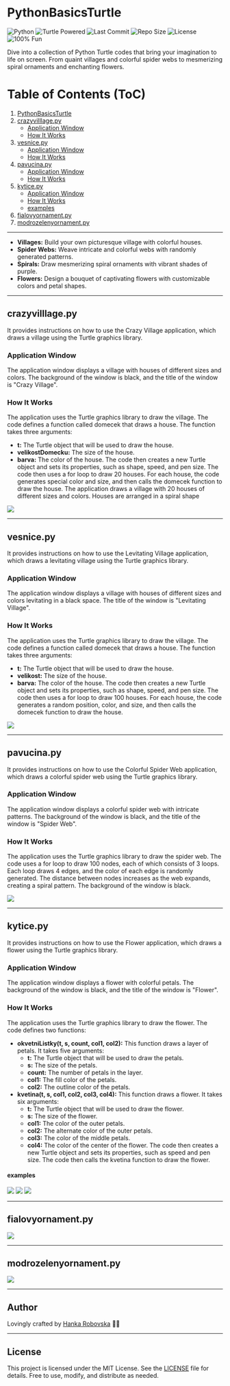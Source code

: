 # PythonBasicsTurtle
![Python](https://img.shields.io/badge/Python-3.x-blue?logo=python)
![Turtle Powered](https://img.shields.io/badge/Turtle-Powered-22c55e?logo=turtle)
![Last Commit](https://img.shields.io/github/last-commit/hrosicka/PythonBasicsTurtle)
![Repo Size](https://img.shields.io/github/repo-size/hrosicka/PythonBasicsTurtle)
![License](https://img.shields.io/github/license/hrosicka/PythonBasicsTurtle)
![100% Fun](https://img.shields.io/badge/Fun-Guaranteed-yellow?logo=smile)

Dive into a collection of Python Turtle codes that bring your imagination to life on screen. From quaint villages and colorful spider webs to mesmerizing spiral ornaments and enchanting flowers.

# Table of Contents (ToC)

1. [PythonBasicsTurtle](#pythonbasicsturtle)
2. [crazyvilllage.py](#crazyvilllagepy)
    - [Application Window](#application-window)
    - [How It Works](#how-it-works)
3. [vesnice.py](#vesnicepy)
    - [Application Window](#application-window-1)
    - [How It Works](#how-it-works-1)
4. [pavucina.py](#pavucinapy)
    - [Application Window](#application-window-2)
    - [How It Works](#how-it-works-2)
5. [kytice.py](#kyticepy)
    - [Application Window](#application-window-3)
    - [How It Works](#how-it-works-3)
    - [examples](#examples)
6. [fialovyornament.py](#fialovyornamentpy)
7. [modrozelenyornament.py](#modrozelenyornamentpy)

---

- **Villages:** Build your own picturesque village with colorful houses.
- **Spider Webs:** Weave intricate and colorful webs with randomly generated patterns.
- **Spirals:** Draw mesmerizing spiral ornaments with vibrant shades of purple.
- **Flowers:** Design a bouquet of captivating flowers with customizable colors and petal shapes.

---

## crazyvilllage.py
It provides instructions on how to use the Crazy Village application, which draws a village using the Turtle graphics library.
### Application Window
The application window displays a village with houses of different sizes and colors. The background of the window is black, and the title of the window is "Crazy Village".
### How It Works
The application uses the Turtle graphics library to draw the village. The code defines a function called domecek that draws a house. The function takes three arguments:
- **t:** The Turtle object that will be used to draw the house.
- **velikostDomecku:** The size of the house.
- **barva:** The color of the house.
The code then creates a new Turtle object and sets its properties, such as shape, speed, and pen size. The code then uses a for loop to draw 20 houses. For each house, the code generates special color and size, and then calls the domecek function to draw the house. The application draws a village with 20 houses of different sizes and colors. Houses are arranged in a spiral shape

![](https://github.com/hrosicka/PythonBasicsTurtle/blob/master/doc/CrazyVillage.png)

---

## vesnice.py
It provides instructions on how to use the Levitating Village application, which draws a levitating village using the Turtle graphics library.
### Application Window
The application window displays a village with houses of different sizes and colors levitating in a black space. The title of the window is "Levitating Village".
### How It Works
The application uses the Turtle graphics library to draw the village. The code defines a function called domecek that draws a house. The function takes three arguments:
- **t:** The Turtle object that will be used to draw the house.
- **velikost:** The size of the house.
- **barva:** The color of the house.
The code then creates a new Turtle object and sets its properties, such as shape, speed, and pen size. The code then uses a for loop to draw 100 houses. For each house, the code generates a random position, color, and size, and then calls the domecek function to draw the house.

![](https://github.com/hrosicka/PythonBasicsTurtle/blob/master/doc/LevitatingVillage.png)

---

## pavucina.py
It provides instructions on how to use the Colorful Spider Web application, which draws a colorful spider web using the Turtle graphics library.
### Application Window
The application window displays a colorful spider web with intricate patterns. The background of the window is black, and the title of the window is "Spider Web".
### How It Works
The application uses the Turtle graphics library to draw the spider web. The code uses a for loop to draw 100 nodes, each of which consists of 3 loops. Each loop draws 4 edges, and the color of each edge is randomly generated. The distance between nodes increases as the web expands, creating a spiral pattern. The background of the window is black.

![](https://github.com/hrosicka/PythonBasicsTurtle/blob/master/doc/SpiderWeb.png)

---

## kytice.py
It provides instructions on how to use the Flower application, which draws a flower using the Turtle graphics library.
### Application Window
The application window displays a flower with colorful petals. The background of the window is black, and the title of the window is "Flower".
### How It Works
The application uses the Turtle graphics library to draw the flower. The code defines two functions:
- **okvetniListky(t, s, count, col1, col2):** This function draws a layer of petals. It takes five arguments:
  - **t:** The Turtle object that will be used to draw the petals.
  - **s:** The size of the petals.
  - **count:** The number of petals in the layer.
  - **col1:** The fill color of the petals.
  - **col2:** The outline color of the petals.
- **kvetina(t, s, col1, col2, col3, col4):** This function draws a flower. It takes six arguments:
  - **t:** The Turtle object that will be used to draw the flower.
  - **s:** The size of the flower.
  - **col1:** The color of the outer petals.
  - **col2:** The alternate color of the outer petals.
  - **col3:** The color of the middle petals.
  - **col4:** The color of the center of the flower.
The code then creates a new Turtle object and sets its properties, such as speed and pen size. The code then calls the kvetina function to draw the flower.

#### examples
![](https://github.com/hrosicka/PythonBasicsTurtle/blob/master/doc/Flower.png)
![](https://github.com/hrosicka/PythonBasicsTurtle/blob/master/doc/Flower2.png)
![](https://github.com/hrosicka/PythonBasicsTurtle/blob/master/doc/Flower3.png)

---

## fialovyornament.py
![](https://github.com/hrosicka/PythonBasicsTurtle/blob/master/doc/FialovyOrnament.png)

---

## modrozelenyornament.py
![](https://github.com/hrosicka/PythonBasicsTurtle/blob/master/doc/ModrozelenyOrnament.png)

---

## Author
Lovingly crafted by [Hanka Robovska](https://github.com/hrosicka) 👩‍🔬

---

## License
This project is licensed under the MIT License. See the [LICENSE](./LICENSE) file for details. Free to use, modify, and distribute as needed.
